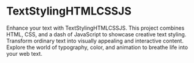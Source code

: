 # TextStylingHTMLCSSJS
Enhance your text with TextStylingHTMLCSSJS. This project combines HTML, CSS, and a dash of JavaScript to showcase creative text styling. Transform ordinary text into visually appealing and interactive content. Explore the world of typography, color, and animation to breathe life into your web text.
